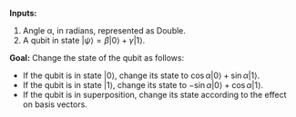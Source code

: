 **Inputs:**

1. Angle α, in radians, represented as Double.
2. A qubit in state $|\psi\rangle = \beta |0\rangle + \gamma |1\rangle$.

**Goal:** Change the state of the qubit as follows:

- If the qubit is in state $|0\rangle$, change its state to $\cos{α} |0\rangle + \sin{α} |1\rangle$.
- If the qubit is in state $|1\rangle$, change its state to $-\sin{α} |0\rangle + \cos{α} |1\rangle$.
- If the qubit is in superposition, change its state according to the effect on basis vectors.
